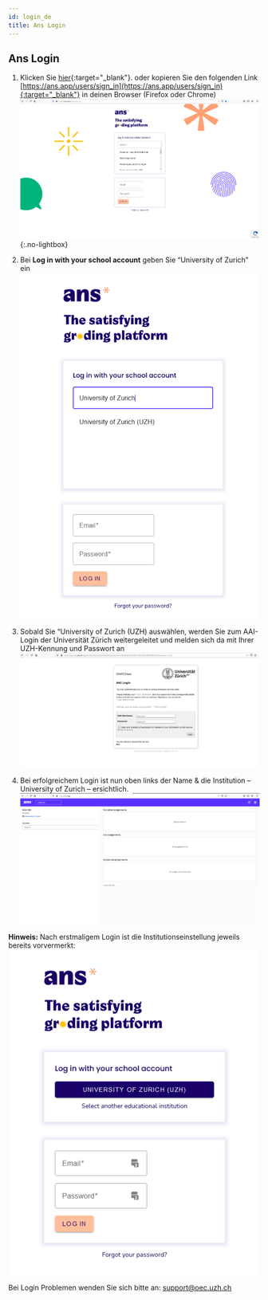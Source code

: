 ```yaml
---
id: login_de
title: Ans Login
---
```


## Ans Login

1. Klicken Sie [hier](https://ans.app/users/sign_in){:target="_blank"}. oder kopieren Sie den folgenden Link [https://ans.app/users/sign_in](https://ans.app/users/sign_in){:target="_blank"} in deinen Browser (Firefox oder Chrome)
![Login-WAYF](assets/login-wayf.png){:.no-lightbox}

1. Bei **Log in with your school account** geben Sie “University of Zurich” ein
![Login-UZH](assets/login-uzh.png)

1. Sobald Sie “University of Zurich (UZH) auswählen, werden Sie zum AAI-Login der Universität Zürich weitergeleitet und melden sich da mit Ihrer UZH-Kennung und Passwort an
![Login-AAI](assets/login-aai.png)

1. Bei erfolgreichem Login ist nun oben links der Name & die Institution – University of Zurich – ersichtlich.
![Login-Start](assets/login-start.png)

**Hinweis:** Nach erstmaligem Login ist die Institutionseinstellung jeweils bereits vorvermerkt:
![Login-Return](assets/login-return.png)

Bei Login Problemen wenden Sie sich bitte an: [support@oec.uzh.ch](mailto:support@oec.uzh.ch)

<script type="text/javascript" src="/js/lightbox.js"></script>
<link rel="stylesheet" href="/css/lightbox.css">

